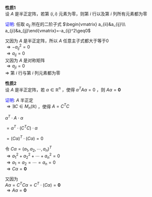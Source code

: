 **性质1**    
设 $A$ 是半正定阵，若第 $(i,i)$ 元素为零，则第 $i$ 行以及第 $i$ 列所有元素都为零    
    
<font color=blue>证明</font>: 任取 $a_{ij}$ 所在的二阶子式 $\begin{vmatrix}    
a_{ii}&a_{ij}\\\ a_{ji}&a_{jj}\end{vmatrix}=-a_{ij}^2\geq0$     
    
又因为 $A$ 是半正定阵，所以 $A$ 任意主子式都大于等于0    
 $\Rightarrow -a_{ij}^2=0$     
 $\Rightarrow a_{ij}=0$     
又因为 $A$ 是对称矩阵    
 $\Rightarrow a_{ji}=0$     
 $\Rightarrow$ 第 $i$ 行与第 $i$ 列元素都为零    
    
**性质2**    
设 $A$ 是半正定阵，若 $\alpha\in\mathbb{R}^n$ ，使得 $\alpha^TA\alpha=0$ ，则 $A\alpha=\mathbf0$     
    
<font color=blue>证明</font>:  $A$ 半正定    
 $\Rightarrow\exists C\in M_n(\mathbb{R})$ ，使得 $A=C^TC$     
    
 $\alpha^T\cdot A\cdot\alpha$     
    
 $=\alpha^T\cdot(C^TC)\cdot\alpha$     
    
 $=(C\alpha)^T\cdot(C\alpha)=0$     
    
令 $C\alpha=(a_1,a_2,\cdots,a_n)^T$     
 $\Rightarrow a_1^2+a_2^2+\cdots+a_n^2=0$     
 $\Rightarrow a_1=a_2=\cdots=a_n=0$     
 $\Rightarrow C\alpha=\mathbf0$     
    
又因为    
 $A\alpha=C^TC\alpha=C^T\cdot(C\alpha)=\mathbf0$     
 $\Rightarrow A\alpha=\mathbf0$     
